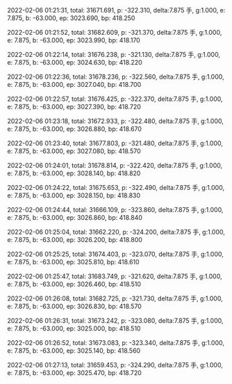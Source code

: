 2022-02-06 01:21:31, total: 31671.691, p: -322.310, delta:7.875 手, g:1.000, e: 7.875, b: -63.000, ep: 3023.690, bp: 418.250

2022-02-06 01:21:52, total: 31682.609, p: -321.370, delta:7.875 手, g:1.000, e: 7.875, b: -63.000, ep: 3023.990, bp: 418.170

2022-02-06 01:22:14, total: 31676.238, p: -321.130, delta:7.875 手, g:1.000, e: 7.875, b: -63.000, ep: 3024.630, bp: 418.220

2022-02-06 01:22:36, total: 31678.236, p: -322.560, delta:7.875 手, g:1.000, e: 7.875, b: -63.000, ep: 3027.040, bp: 418.700

2022-02-06 01:22:57, total: 31676.425, p: -322.370, delta:7.875 手, g:1.000, e: 7.875, b: -63.000, ep: 3027.390, bp: 418.720

2022-02-06 01:23:18, total: 31672.933, p: -322.480, delta:7.875 手, g:1.000, e: 7.875, b: -63.000, ep: 3026.880, bp: 418.670

2022-02-06 01:23:40, total: 31677.803, p: -321.480, delta:7.875 手, g:1.000, e: 7.875, b: -63.000, ep: 3027.080, bp: 418.570

2022-02-06 01:24:01, total: 31678.814, p: -322.420, delta:7.875 手, g:1.000, e: 7.875, b: -63.000, ep: 3028.140, bp: 418.820

2022-02-06 01:24:22, total: 31675.653, p: -322.490, delta:7.875 手, g:1.000, e: 7.875, b: -63.000, ep: 3028.150, bp: 418.830

2022-02-06 01:24:44, total: 31666.109, p: -323.860, delta:7.875 手, g:1.000, e: 7.875, b: -63.000, ep: 3026.860, bp: 418.840

2022-02-06 01:25:04, total: 31662.220, p: -324.200, delta:7.875 手, g:1.000, e: 7.875, b: -63.000, ep: 3026.200, bp: 418.800

2022-02-06 01:25:25, total: 31674.403, p: -323.070, delta:7.875 手, g:1.000, e: 7.875, b: -63.000, ep: 3025.810, bp: 418.610

2022-02-06 01:25:47, total: 31683.749, p: -321.620, delta:7.875 手, g:1.000, e: 7.875, b: -63.000, ep: 3026.460, bp: 418.510

2022-02-06 01:26:08, total: 31682.725, p: -321.730, delta:7.875 手, g:1.000, e: 7.875, b: -63.000, ep: 3026.830, bp: 418.570

2022-02-06 01:26:31, total: 31673.242, p: -323.080, delta:7.875 手, g:1.000, e: 7.875, b: -63.000, ep: 3025.000, bp: 418.510

2022-02-06 01:26:52, total: 31673.083, p: -323.340, delta:7.875 手, g:1.000, e: 7.875, b: -63.000, ep: 3025.140, bp: 418.560

2022-02-06 01:27:13, total: 31659.453, p: -324.290, delta:7.875 手, g:1.000, e: 7.875, b: -63.000, ep: 3025.470, bp: 418.720